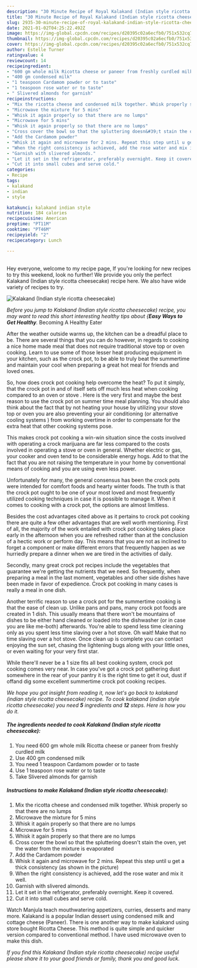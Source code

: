 ```yaml
---
description: "30 Minute Recipe of Royal Kalakand (Indian style ricotta cheesecake)"
title: "30 Minute Recipe of Royal Kalakand (Indian style ricotta cheesecake)"
slug: 2935-30-minute-recipe-of-royal-kalakand-indian-style-ricotta-cheesecake
date: 2021-01-02T04:25:22.492Z
image: https://img-global.cpcdn.com/recipes/d20395c02a6ecfb0/751x532cq70/kalakand-indian-style-ricotta-cheesecake-recipe-main-photo.jpg
thumbnail: https://img-global.cpcdn.com/recipes/d20395c02a6ecfb0/751x532cq70/kalakand-indian-style-ricotta-cheesecake-recipe-main-photo.jpg
cover: https://img-global.cpcdn.com/recipes/d20395c02a6ecfb0/751x532cq70/kalakand-indian-style-ricotta-cheesecake-recipe-main-photo.jpg
author: Estelle Turner
ratingvalue: 4
reviewcount: 14
recipeingredient:
- "600 gm whole milk Ricotta cheese or paneer from freshly curdled milk"
- "400 gm condensed milk"
- "1 teaspoon Cardamom powder or to taste"
- "1 teaspoon rose water or to taste"
- " Slivered almonds for garnish"
recipeinstructions:
- "Mix the ricotta cheese and condensed milk together. Whisk properly so that there are no lumps"
- "Microwave the mixture for 5 mins"
- "Whisk it again properly so that there are no lumps"
- "Microwave for 5 mins"
- "Whisk it again properly so that there are no lumps"
- "Cross cover the bowl so that the spluttering doesn&#39;t stain the oven, yet the water from the mixture is evaporated"
- "Add the Cardamom powder"
- "Whisk it again and microwave for 2 mins. Repeat this step until u get a thick consistency (as shown in the picture)"
- "When the right consistency is achieved, add the rose water and mix it well."
- "Garnish with slivered almonds."
- "Let it set in the refrigerator, preferably overnight. Keep it covered."
- "Cut it into small cubes and serve cold."
categories:
- Recipe
tags:
- kalakand
- indian
- style

katakunci: kalakand indian style 
nutrition: 184 calories
recipecuisine: American
preptime: "PT11M"
cooktime: "PT46M"
recipeyield: "2"
recipecategory: Lunch

---
```

<br>
Hey everyone, welcome to my recipe page, If you're looking for new recipes to try this weekend, look no further! We provide you only the perfect Kalakand (Indian style ricotta cheesecake) recipe here. We also have wide variety of recipes to try.
<br>


![Kalakand (Indian style ricotta cheesecake)](https://img-global.cpcdn.com/recipes/d20395c02a6ecfb0/751x532cq70/kalakand-indian-style-ricotta-cheesecake-recipe-main-photo.jpg)

<i>Before you jump to Kalakand (Indian style ricotta cheesecake) recipe, you may want to read this short interesting healthy tips about {<strong>Easy Ways to Get Healthy</strong>.</i>
Becoming A Healthy Eater


After the weather outside warms up, the kitchen can be a dreadful place to be. There are several things that you can do however, in regards to cooking a nice home made meal that does not require traditional stove top or oven cooking. Learn to use some of those lesser heat producing equipment in your kitchen, such as the crock pot, to be able to truly beat the summertime and maintain your cool when preparing a great hot meal for friends and loved ones.

So, how does crock pot cooking help overcome the heat? To put it simply, that the crock pot in and of itself sets off much less heat when cooking compared to an oven or stove . Here is the very first and maybe the best reason to use the crock pot on summer time meal planning. You should also think about the fact that by not heating your house by utilizing your stove top or oven you are also preventing your air conditioning (or alternative cooling systems ) from working overtime in order to compensate for the extra heat that other cooking systems pose.

This makes crock pot cooking a win-win situation since the costs involved with operating a crock marijuana are far less compared to the costs involved in operating a stove or oven in general. Whether electric or gas, your cooker and oven tend to be considerable energy hogs. Add to that the fact that you are not raising the temperature in your home by conventional means of cooking and you are using even less power.

Unfortunately for many, the general consensus has been the crock pots were intended for comfort foods and hearty winter foods.  The truth is that the crock pot ought to be one of your most loved and most frequently utilized cooking techniques in case it is possible to manage it. When it comes to cooking with a crock pot, the options are almost limitless.  



Besides the cost advantages cited above as it pertains to crock pot cooking there are quite a few other advantages that are well worth mentioning. First of all, the majority of the work entailed with crock pot cooking takes place early in the afternoon when you are refreshed rather than at the conclusion of a hectic work or perform day. This means that you are not as inclined to forget a component or make different errors that frequently happen as we hurriedly prepare a dinner when we are tired in the activities of daily.

Secondly, many great crock pot recipes include the vegetables that guarantee we're getting the nutrients that we need. So frequently, when preparing a meal in the last moment, vegetables and other side dishes have been made in favor of expedience. Crock pot cooking in many cases is really a meal in one dish.

Another terrific reason to use a crock pot for the summertime cooking is that the ease of clean up.  Unlike pans and pans, many crock pot foods are created in 1 dish. This usually means that there won't be mountains of dishes to be either hand cleaned or loaded into the dishwasher (or in case you are like me-both) afterwards. You're able to spend less time cleaning only as you spent less time slaving over a hot stove. Oh wait! Make that no time slaving over a hot stove. Once clean up is complete you can contact enjoying the sun set, chasing the lightening bugs along with your little ones, or even waiting for your very first star.

While there'll never be a 1 size fits all best cooking system, crock pot cooking comes very near. In case you've got a crock pot gathering dust somewhere in the rear of your pantry it is the right time to get it out, dust if offand dig some excellent summertime crock pot cooking recipes.


<i>We hope you got insight from reading it, now let's go back to kalakand (indian style ricotta cheesecake) recipe. To cook kalakand (indian style ricotta cheesecake) you need <strong>5</strong> ingredients and <strong>12</strong> steps. Here is how you do it.
</i>

##### The ingredients needed to cook Kalakand (Indian style ricotta cheesecake):

1. You need 600 gm whole milk Ricotta cheese or paneer from freshly curdled milk
1. Use 400 gm condensed milk
1. You need 1 teaspoon Cardamom powder or to taste
1. Use 1 teaspoon rose water or to taste
1. Take  Slivered almonds for garnish


##### Instructions to make Kalakand (Indian style ricotta cheesecake):

1. Mix the ricotta cheese and condensed milk together. Whisk properly so that there are no lumps
1. Microwave the mixture for 5 mins
1. Whisk it again properly so that there are no lumps
1. Microwave for 5 mins
1. Whisk it again properly so that there are no lumps
1. Cross cover the bowl so that the spluttering doesn&#39;t stain the oven, yet the water from the mixture is evaporated
1. Add the Cardamom powder
1. Whisk it again and microwave for 2 mins. Repeat this step until u get a thick consistency (as shown in the picture)
1. When the right consistency is achieved, add the rose water and mix it well.
1. Garnish with slivered almonds.
1. Let it set in the refrigerator, preferably overnight. Keep it covered.
1. Cut it into small cubes and serve cold.


Watch Manjula teach mouthwatering appetizers, curries, desserts and many more. Kalakand is a popular Indian dessert using condensed milk and cottage cheese (Paneer). There is one another way to make kalakand using store bought Ricotta Cheese. This method is quite simple and quicker version compared to conventional method. I have used microwave oven to make this dish. 

<i>If you find this Kalakand (Indian style ricotta cheesecake) recipe useful please share it to your good friends or family, thank you and good luck.</i>
